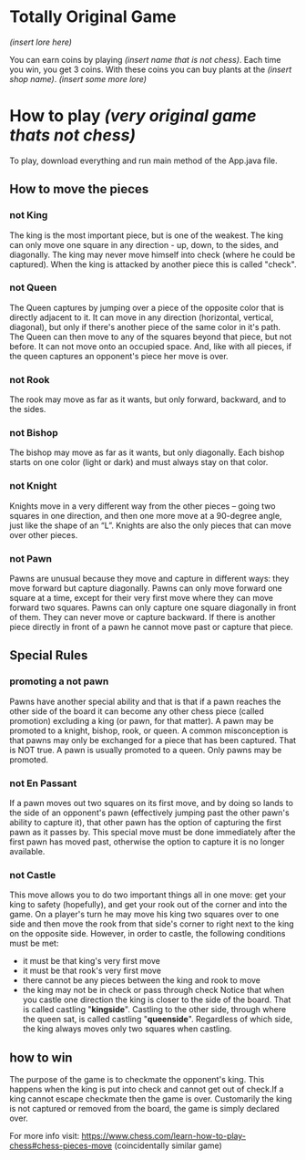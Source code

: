 # Totally Original Game
_(insert lore here)_

You can earn coins by playing _(insert name that is not chess)_. Each time you win, you get 3 coins. With these coins you can buy plants at the _(insert shop name)_. _(insert some more lore)_

# How to play _(very original game thats not chess)_
To play, download everything and run main method of the App.java file.
## How to move the pieces
 ### not King
 The king is the most important piece, but is one of the weakest. The king can only move one square in any direction - up, down, to the sides, and diagonally.
 The king may never move himself into check (where he could be captured). When the king is attacked by another piece this is called "check".
 ### not Queen
 The Queen captures by jumping over a piece of the opposite color that is directly adjacent to it. It can move in any direction (horizontal, vertical, diagonal), but only if there's another piece of the same color in it's path. The Queen can then move to any of the squares beyond that piece, but not before. It can not move onto an occupied space. 
 And, like with all pieces, if the queen captures an opponent's piece her move is over. 
 ### not Rook 
 The rook may move as far as it wants, but only forward, backward, and to the sides.
 ### not Bishop
 The bishop may move as far as it wants, but only diagonally. Each bishop starts on one color (light or dark) and must always stay on that color.
 ### not Knight
 Knights move in a very different way from the other pieces – going two squares in one direction, and then one more move at a 90-degree angle, just like the shape of an “L”.
 Knights are also the only pieces that can move over other pieces.
 ### not Pawn
 Pawns are unusual because they move and capture in different ways: they move forward but capture diagonally. Pawns can only move forward one square at a time, except for their very first move where they can move forward two squares.
 Pawns can only capture one square diagonally in front of them. They can never move or capture backward. If there is another piece directly in front of a pawn he cannot move past or capture that piece.
## Special Rules
 ### promoting a not pawn
 Pawns have another special ability and that is that if a pawn reaches the other side of the board it can become any other chess piece (called promotion) excluding a king (or pawn, for that matter).
 A pawn may be promoted to a knight, bishop, rook, or queen. A common misconception is that pawns may only be exchanged for a piece that has been captured. That is NOT true. A pawn is usually promoted to a queen. Only pawns may be promoted.
 ### not En Passant
 If a pawn moves out two squares on its first move, and by doing so lands to the side of an opponent's pawn (effectively jumping past the other pawn's ability to capture it), that other pawn has the option of capturing the first pawn as it passes by.
 This special move must be done immediately after the first pawn has moved past, otherwise the option to capture it is no longer available. 
 ### not Castle  
 This move allows you to do two important things all in one move: get your king to safety (hopefully), and get your rook out of the corner and into the game. On a player's turn he may move his king two squares over to one side and then move the rook from that side's corner to right next to the king on the opposite side.
 However, in order to castle, the following conditions must be met:
 * it must be that king's very first move
 * it must be that rook's very first move
 * there cannot be any pieces between the king and rook to move
 * the king may not be in check or pass through check
 Notice that when you castle one direction the king is closer to the side of the board. That is called castling "**kingside**". Castling to the other side, through where the queen sat, is called castling "**queenside**". Regardless of which side, the king always moves only two squares when castling.
## how to win
The purpose of the game is to checkmate the opponent's king. This happens when the king is put into check and cannot get out of check.If a king cannot escape checkmate then the game is over. Customarily the king is not captured or removed from the board, the game is simply declared over.

For more info visit: https://www.chess.com/learn-how-to-play-chess#chess-pieces-move 
(coincidentally similar game)
